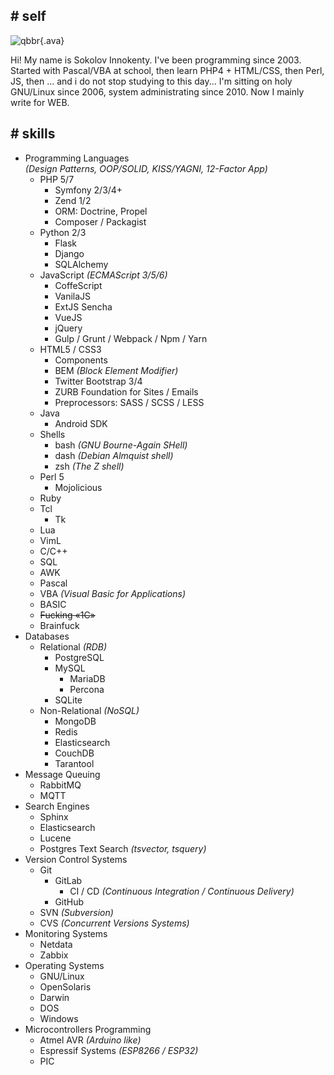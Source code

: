 ## **#** self

![qbbr](/img/qbbr-ava.jpg){.ava}<!-- nofig -->

Hi! My name is Sokolov Innokenty.
I've been programming since 2003.
Started with Pascal/VBA at school, then learn PHP4 + HTML/CSS, then Perl, JS, then ... and i do not stop studying to this day...
I'm sitting on holy GNU/Linux since 2006, system administrating since 2010.
Now I mainly write for WEB.

## **#** skills

 - Programming Languages  
   *(Design Patterns, OOP/SOLID, KISS/YAGNI, 12-Factor App)*
   - PHP 5/7
     - Symfony 2/3/4+
     - Zend 1/2
     - ORM: Doctrine, Propel
     - Composer / Packagist
   - Python 2/3
     - Flask
     - Django
     - SQLAlchemy
   - JavaScript *(ECMAScript 3/5/6)*
     - CoffeScript
     - VanilaJS
     - ExtJS Sencha
     - VueJS
     - jQuery
     - Gulp / Grunt / Webpack / Npm / Yarn
   - HTML5 / CSS3
     - Components
     - BEM *(Block Element Modifier)*
     - Twitter Bootstrap 3/4
     - ZURB Foundation for Sites / Emails
     - Preprocessors: SASS / SCSS / LESS
   - Java
     - Android SDK
   - Shells
     - bash *(GNU Bourne-Again SHell)*
     - dash *(Debian Almquist shell)*
     - zsh *(The Z shell)*
   - Perl 5
     - Mojolicious
   - Ruby
   - Tcl
     - Tk
   - Lua
   - VimL
   - C/C++
   - SQL
   - AWK
   - Pascal
   - VBA *(Visual Basic for Applications)*
   - BASIC
   - <del>Fucking «1C»</del>
   - Brainfuck
 - Databases
   - Relational *(RDB)*
     - PostgreSQL
     - MySQL
       - MariaDB
       - Percona
     - SQLite
   - Non-Relational *(NoSQL)*
     - MongoDB
     - Redis
     - Elasticsearch
     - CouchDB
     - Tarantool
 - Message Queuing
   - RabbitMQ
   - MQTT
 - Search Engines
   - Sphinx
   - Elasticsearch
   - Lucene
   - Postgres Text Search *(tsvector, tsquery)*
 - Version Control Systems
   - Git
     - GitLab
       - CI / CD *(Continuous Integration / Continuous Delivery)*
     - GitHub
   - SVN *(Subversion)*
   - CVS *(Concurrent Versions Systems)*
 - Monitoring Systems
   - Netdata
   - Zabbix
 - Operating Systems
    - GNU/Linux
    - OpenSolaris
    - Darwin
    - DOS
    - Windows
 - Microcontrollers Programming
   - Atmel AVR *(Arduino like)*
   - Espressif Systems *(ESP8266 / ESP32)*
   - PIC
